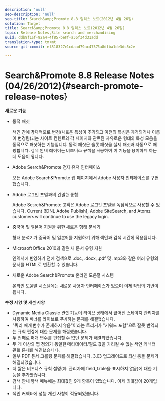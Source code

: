 ```yaml
---
description: 'null'
seo-description: 'null'
seo-title: Search&amp;Promote 8.8 릴리스 노트(2012년 4월 26일)
solution: Target
title: Search&amp;Promote 8.8 릴리스 노트(2012년 4월 26일)
topic: Release Notes,Site search and merchandising
uuid: ddb9f1af-92a4-4f85-be8f-a36f34d31add
translation-type: tm+mt
source-git-commit: ef818327e1cdaad79ac47575a8dfba1de3dc5c2e

---
```



# Search&amp;Promote 8.8 Release Notes (04/26/2012){#search-promote-release-notes}

**새로운 기능**

* 동적 패싯

   색인 간에 잠재적으로 변경(새로운 특성이 추가되고 이전의 특성은 제거되거나 이름이 변경됨)되는 사이트 컨텐트의 각 페이지와 관련된 자유로운 형태의 특성 모음을 동적으로 패싯하는 기능입니다. 동적 패싯은 슬롯 패싯을 실제 패싯과 자동으로 매핑합니다. 검색 안내 레이어는 비즈니스 규칙을 사용하여 이 기능을 용이하게 하는 데 도움이 됩니다.
* Adobe Search&amp;Promote 전자 유저 인터페이스

   모든 Adobe Search&amp;Promote 웹 페이지에서 Adobe 사용자 인터페이스를 구현했습니다.
* Adobe 로그인 포털과의 긴밀한 통합

   Adobe Search&amp;Promote 고객은 Adobe 로그인 포털을 독점적으로 사용할 수 있습니다. Current [!DNL Adobe Publish], Adobe SiteSearch, and Atomz customers will continue to use the legacy login.
* 중국어 및 일본어 지원을 위한 새로운 형태 분석기

   형태 분석기가 중국어 및 일본어를 지원하기 위해 색인과 검색 시간에 적용됩니다.
* Microsoft Office 2010과 같은 새 문서 유형 지원

   인덱서에 반영하기 전에 검색으로 .doc, .docx, .pdf 및 .mp3와 같은 여러 유형의 문서를 HTML로 변환할 수 있습니다.
* 새로운 Adobe Search&amp;Promote 온라인 도움말 시스템

   온라인 도움말 시스템에는 새로운 사용자 인터페이스가 있으며 이제 작업의 기반이 됩니다.

**수정 사항 및 개선 사항**

* Dynamic Media Classic 관련 기능이 라이브 상태에서 끊어진 스테이지 관리자를 사용하여 배너를 라이브로 푸시하는 문제를 해결했습니다.
* &quot;쿼리 매개 변수가 존재하지 않음&quot;이라는 트리거가 &quot;키워드 포함&quot;으로 잘못 번역되는 규칙 편집에 대한 문제를 해결했습니다.
* 두 번째로 매개 변수를 편집할 수 없던 문제가 해결되었습니다.
* 두 개 이상의 맵 정의가 동일한 메타데이터/필드 값을 가리킬 수 없는 색인 커넥터 관련 문제를 해결했습니다.
* 일부 PDF 문서 크롤링 문제를 해결했습니다. 3.03 업그레이드로 최신 충돌 문제가 해결되었습니다.
* 더 짧은 비즈니스 규칙 설명(예: 관리자에 field_table을 표시하지 않음)에 대한 기능을 추가했습니다.
* 검색 안내 탐색 메뉴에는 최대값인 9개 항목이 있었습니다. 이제 최대값이 20개입니다.
* 색인 커넥터에 성능 개선 사항이 적용되었습니다.

